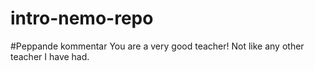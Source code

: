 # intro-nemo-repo
#Peppande kommentar
You are a very good teacher! Not like any other teacher I have had.
